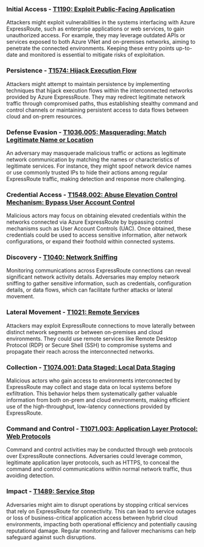 ### Initial Access - [T1190: Exploit Public-Facing Application](https://attack.mitre.org/techniques/T1190/)

Attackers might exploit vulnerabilities in the systems interfacing with Azure ExpressRoute, such as enterprise applications or web services, to gain unauthorized access. For example, they may leverage outdated APIs or services exposed to both Azure VNet and on-premises networks, aiming to penetrate the connected environments. Keeping these entry points up-to-date and monitored is essential to mitigate risks of exploitation.

### Persistence - [T1574: Hijack Execution Flow](https://attack.mitre.org/techniques/T1574/)

Attackers might attempt to maintain persistence by implementing techniques that hijack execution flows within the interconnected networks provided by Azure ExpressRoute. They may redirect legitimate network traffic through compromised paths, thus establishing stealthy command and control channels or maintaining persistent access to data flows between cloud and on-prem resources.

### Defense Evasion - [T1036.005: Masquerading: Match Legitimate Name or Location](https://attack.mitre.org/techniques/T1036/005/)

An adversary may masquerade malicious traffic or actions as legitimate network communication by matching the names or characteristics of legitimate services. For instance, they might spoof network device names or use commonly trusted IPs to hide their actions among regular ExpressRoute traffic, making detection and response more challenging.

### Credential Access - [T1548.002: Abuse Elevation Control Mechanism: Bypass User Account Control](https://attack.mitre.org/techniques/T1548/002/)

Malicious actors may focus on obtaining elevated credentials within the networks connected via Azure ExpressRoute by bypassing control mechanisms such as User Account Controls (UAC). Once obtained, these credentials could be used to access sensitive information, alter network configurations, or expand their foothold within connected systems.

### Discovery - [T1040: Network Sniffing](https://attack.mitre.org/techniques/T1040/)

Monitoring communications across ExpressRoute connections can reveal significant network activity details. Adversaries may employ network sniffing to gather sensitive information, such as credentials, configuration details, or data flows, which can facilitate further attacks or lateral movement.

### Lateral Movement - [T1021: Remote Services](https://attack.mitre.org/techniques/T1021/)

Attackers may exploit ExpressRoute connections to move laterally between distinct network segments or between on-premises and cloud environments. They could use remote services like Remote Desktop Protocol (RDP) or Secure Shell (SSH) to compromise systems and propagate their reach across the interconnected networks.

### Collection - [T1074.001: Data Staged: Local Data Staging](https://attack.mitre.org/techniques/T1074/001/)

Malicious actors who gain access to environments interconnected by ExpressRoute may collect and stage data on local systems before exfiltration. This behavior helps them systematically gather valuable information from both on-prem and cloud environments, making efficient use of the high-throughput, low-latency connections provided by ExpressRoute.

### Command and Control - [T1071.003: Application Layer Protocol: Web Protocols](https://attack.mitre.org/techniques/T1071/003/)

Command and control activities may be conducted through web protocols over ExpressRoute connections. Adversaries could leverage common, legitimate application layer protocols, such as HTTPS, to conceal the command and control communications within normal network traffic, thus avoiding detection.

### Impact - [T1489: Service Stop](https://attack.mitre.org/techniques/T1489/)

Adversaries might aim to disrupt operations by stopping critical services that rely on ExpressRoute for connectivity. This can lead to service outages or loss of business-critical application access between hybrid cloud environments, impacting both operational efficiency and potentially causing reputational damage. Regular monitoring and failover mechanisms can help safeguard against such disruptions.
